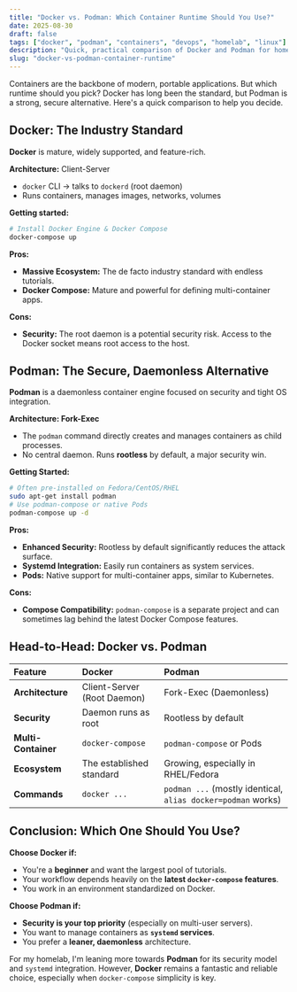 ```yaml
---
title: "Docker vs. Podman: Which Container Runtime Should You Use?"
date: 2025-08-30
draft: false
tags: ["docker", "podman", "containers", "devops", "homelab", "linux"]
description: "Quick, practical comparison of Docker and Podman for homelabs and DevOps projects, highlighting architecture, security, and ease of use."
slug: "docker-vs-podman-container-runtime"
---
```


Containers are the backbone of modern, portable applications. But which runtime should you pick? Docker has long been the standard, but Podman is a strong, secure alternative. Here's a quick comparison to help you decide.

## Docker: The Industry Standard

**Docker** is mature, widely supported, and feature-rich.

**Architecture:** Client-Server

* `docker` CLI → talks to `dockerd` (root daemon)
* Runs containers, manages images, networks, volumes

**Getting started:**

```bash
# Install Docker Engine & Docker Compose
docker-compose up
```

**Pros:**
*   **Massive Ecosystem:** The de facto industry standard with endless tutorials.
*   **Docker Compose:** Mature and powerful for defining multi-container apps.

**Cons:**
*   **Security:** The root daemon is a potential security risk. Access to the Docker socket means root access to the host.

## Podman: The Secure, Daemonless Alternative

**Podman** is a daemonless container engine focused on security and tight OS integration.

**Architecture: Fork-Exec**
*   The `podman` command directly creates and manages containers as child processes.
*   No central daemon. Runs **rootless** by default, a major security win.

**Getting Started:**
```bash
# Often pre-installed on Fedora/CentOS/RHEL
sudo apt-get install podman
# Use podman-compose or native Pods
podman-compose up -d
```

**Pros:**
*   **Enhanced Security:** Rootless by default significantly reduces the attack surface.
*   **Systemd Integration:** Easily run containers as system services.
*   **Pods:** Native support for multi-container apps, similar to Kubernetes.

**Cons:**
*   **Compose Compatibility:** `podman-compose` is a separate project and can sometimes lag behind the latest Docker Compose features.

## Head-to-Head: Docker vs. Podman

| Feature | Docker | Podman |
| :--- | :--- | :--- |
| **Architecture** | Client-Server (Root Daemon) | Fork-Exec (Daemonless) |
| **Security** | Daemon runs as root | Rootless by default |
| **Multi-Container** | `docker-compose` | `podman-compose` or Pods |
| **Ecosystem** | The established standard | Growing, especially in RHEL/Fedora |
| **Commands** | `docker ...` | `podman ...` (mostly identical, `alias docker=podman` works) |

## Conclusion: Which One Should You Use?

**Choose Docker if:**
*   You're a **beginner** and want the largest pool of tutorials.
*   Your workflow depends heavily on the **latest `docker-compose` features**.
*   You work in an environment standardized on Docker.

**Choose Podman if:**
*   **Security is your top priority** (especially on multi-user servers).
*   You want to manage containers as **`systemd` services**.
*   You prefer a **leaner, daemonless** architecture.

For my homelab, I'm leaning more towards **Podman** for its security model and `systemd` integration. However, **Docker** remains a fantastic and reliable choice, especially when `docker-compose` simplicity is key.
